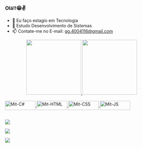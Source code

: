 ### Olá!!😁✌


- 🔭 Eu faço estagio em Tecnologia
- 🌱 Estudo Desenvolvimento de Sistemas
- 📫 Contate-me no E-mail: gg.4004116@gmail.com


<div align="center">
  <a href="https://github.com/Mitzuki01">
  <img height="180em" src="https://github-readme-stats.vercel.app/api?username=Mitzuki01&show_icons=true&theme=dracula&include_all_commits=true&count_private=true"/>
  <img height="180em" src="https://github-readme-stats.vercel.app/api/top-langs/?username=Mitzuki01&layout=compact&langs_count=7&theme=dracula"/>
</div>
  
  
  <div style="display: inline_block"><br>
  <img align="center" alt="Mit-C#" height="30" width="100" img src="https://img.shields.io/badge/C%23-239120?style=for-the-badge&logo=c-sharp&logoColor=white" />
  <img align="center" alt="Mit-HTML" height="30" width="100" img src="https://img.shields.io/badge/HTML-239120?style=for-the-badge&logo=html5&logoColor=white" />
  <img align="center" alt="Mit-CSS" height="30" width="100" img src="https://img.shields.io/badge/CSS3-1572B6?style=for-the-badge&logo=css3&logoColor=white" />
  <img align="center" alt="Mit-JS" height="30" width="100" img src="https://img.shields.io/badge/JavaScript-F7DF1E?style=for-the-badge&logo=javascript&logoColor=black" />
</div>
  <br>
  <p>
  <div>
 
    
  <a href="https://instagram.com/gabrielseverio" target="_blank"><img src="https://img.shields.io/badge/Instagram-E4405F?style=for-the-badge&logo=instagram&logoColor=white"></a>
    
    
  <a href = "mailto:gg.4004116@gmail.com"><img src="https://img.shields.io/badge/-Gmail-%23333?style=for-the-badge&logo=gmail&logoColor=white" destino ="_blank"></a>
    
    
  <a href="https://www.linkedin.com/in/gabriel-maciel-severio-3b4590204"><img src="https://img.shields.io/badge/LinkedIn-0077B5?style=for-the-badge&logo=linkedin&logoColor=white"></a>
    
   
 
 
 
</div>
  </p>

